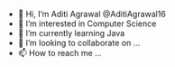 - 👋 Hi, I’m Aditi Agrawal @AditiAgrawal16
- 👀 I’m interested in Computer Science
- 🌱 I’m currently learning Java
- 💞️ I’m looking to collaborate on ...
- 📫 How to reach me ...

<!---
AditiAgrawal16/AditiAgrawal16 is a ✨ special ✨ repository because its `README.md` (this file) appears on your GitHub profile.
You can click the Preview link to take a look at your changes.
--->
